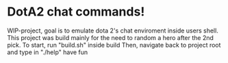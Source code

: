 # DotA2 chat commands!
WIP-project, goal is to emulate dota 2's chat enviroment inside users shell. 
This project was build mainly for the need to random a hero after the 2nd pick. 
To start, run "build.sh" inside build 
Then, navigate back to project root and type in "./help" 
have fun
